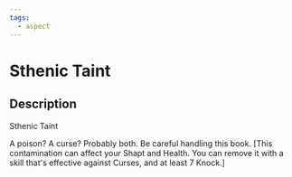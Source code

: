 ```yaml
---
tags:
  - aspect
---
```


# Sthenic Taint

## Description
Sthenic Taint

A poison? A curse? Probably both. Be careful handling this book. [This contamination can affect your Shapt and Health. You can remove it with a skill that's effective against Curses, and at least 7 Knock.]